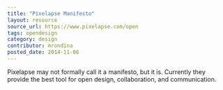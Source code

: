 ```yaml
---
title: "Pixelapse Manifesto"
layout: resource
source_url: https://www.pixelapse.com/open
tags: opendesign
category: design
contributor: mrondina
posted_date: 2014-11-06
---
```

Pixelapse may not formally call it a manifesto, but it is. Currently they provide the best tool for open design, collaboration, and communication.
